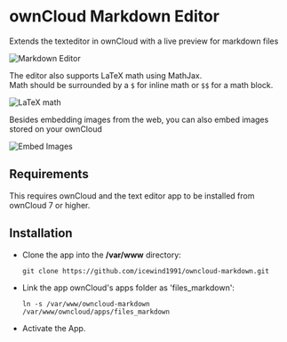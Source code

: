 ownCloud Markdown Editor
=================

Extends the texteditor in ownCloud with a live preview for markdown files

![Markdown Editor](https://i.imgur.com/UAIocNZ.png)

The editor also supports LaTeX math using MathJax.  
Math should be surrounded by a `$` for inline math or `$$` for a math block.

![LaTeX math](https://i.imgur.com/5SpOaoc.png)

Besides embedding images from the web, you can also embed images stored on your ownCloud

![Embed Images](https://i.imgur.com/OfRnjcN.png)

Requirements
---

This requires ownCloud and the text editor app to be installed from ownCloud 7 or higher.

Installation
---

- Clone the app into the **/var/www** directory:

    ``git clone https://github.com/icewind1991/owncloud-markdown.git``


- Link the app ownCloud's apps folder as 'files_markdown':

	``ln -s /var/www/owncloud-markdown /var/www/owncloud/apps/files_markdown``

- Activate the App.
